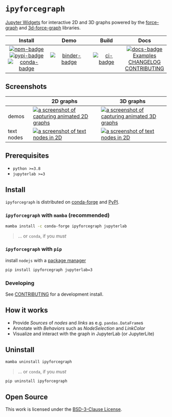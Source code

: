 # `ipyforcegraph`

[Jupyter Widgets][widgets] for interactive 2D and 3D graphs powered by the
[force-graph][force-graph] and [3d-force-graph][3d-force-graph] libraries.

|                                       Install                                       |           Demo            |       Build       |                                     Docs                                     |
| :---------------------------------------------------------------------------------: | :-----------------------: | :---------------: | :--------------------------------------------------------------------------: |
| [![npm-badge]][npm] <br/> [![pypi-badge]][pypi] <br/> [![conda-badge]][conda-forge] | [![binder-badge]][binder] | [![ci-badge]][ci] | [![docs-badge]][docs] <br/> [Examples] <br/>[CHANGELOG] <br/> [CONTRIBUTING] |

## Screenshots

|            | 2D graphs                                                                                   | 3D graphs                                                                                   |
| ---------- | ------------------------------------------------------------------------------------------- | ------------------------------------------------------------------------------------------- |
| demos      | [![a screenshot of capturing animated 2D graphs][screenshot-2d-image]][screenshot-2d-image] | [![a screenshot of capturing animated 3D graphs][screenshot-3d-image]][screenshot-3d-image] |
| text nodes | [![a screenshot of text nodes in 2D][screenshot-2d-text]][screenshot-2d-text]               | [![a screenshot of text nodes in 2D][screenshot-3d-text]][screenshot-3d-text]               |

[screenshot-2d-image]:
  https://user-images.githubusercontent.com/7581399/212385447-1eb47e5d-a8a4-4ffd-bc7d-b8d280935d35.png
[screenshot-3d-image]:
  https://user-images.githubusercontent.com/7581399/213015998-73867583-3914-4add-9199-202bf5ce663e.png
[screenshot-2d-text]:
  https://user-images.githubusercontent.com/7581399/222569280-3a5141d0-c01d-4726-af7d-5e08d43fe429.png
[screenshot-3d-text]:
  https://user-images.githubusercontent.com/7581399/222568840-2a6679a0-4ce3-4ad3-9317-25504c2d2723.png

## Prerequisites

- `python >=3.8`
- `jupyterlab >=3`

## Install

`ipyforcegraph` is distributed on [conda-forge] and [PyPI].

### `ipyforcegraph` with `mamba` (recommended)

```bash
mamba install -c conda-forge ipyforcegraph jupyterlab
```

> ... or `conda`, if you _must_

### `ipyforcegraph` with `pip`

install `nodejs` with a [package manager][package-manager]

```bash
pip install ipyforcegraph jupyterlab=3
```

### Developing

See [CONTRIBUTING] for a development install.

## How it works

- Provide _Sources_ of _nodes_ and _links_ as e.g. `pandas.DataFrame`s
- Annotate with _Behaviors_ such as _NodeSelection_ and _LinkColor_
- Visualize and interact with the graph in JupyterLab (or JupyterLite)

## Uninstall

```bash
mamba uninstall ipyforcegraph
```

> ... or `conda`, if you _must_

```bash
pip uninstall ipyforcegraph
```

## Open Source

This work is licensed under the [BSD-3-Clause License][license].

[license]: https://github.com/jupyrdf/ipyforcegraph/tree/main/LICENSE.txt
[docs]: https://ipyforcegraph.rtfd.io
[docs-badge]: https://readthedocs.org/projects/ipyforcegraph/badge/?version=latest
[examples]: https://github.com/jupyrdf/ipyforcegraph/tree/main/examples/_index.ipynb
[contributing]: https://github.com/jupyrdf/ipyforcegraph/tree/main/CONTRIBUTING.md
[changelog]: https://github.com/jupyrdf/ipyforcegraph/tree/main/CHANGELOG.md
[ci-badge]: https://github.com/jupyrdf/ipyforcegraph/workflows/CI/badge.svg
[ci]: https://github.com/jupyrdf/ipyforcegraph/actions?query=workflow%3ACI+branch%3Amain
[binder-badge]: https://mybinder.org/badge_logo.svg
[binder]:
  https://mybinder.org/v2/gh/jupyrdf/ipyforcegraph/main?urlpath=lab%2Ftree%2Fexamples%2F_index.ipynb
[force-graph]: https://github.com/vasturiano/force-graph
[3d-force-graph]: https://github.com/vasturiano/3d-force-graph
[jupyterlab]: https://github.com/jupyterlab/jupyterlab
[networkx]: https://networkx.github.io
[widgets]: https://jupyter.org/widgets
[npm-badge]: https://img.shields.io/npm/v/@jupyrdf/jupyter-forcegraph
[npm]: https://www.npmjs.com/package/@jupyrdf/jupyter-forcegraph
[pypi]: https://pypi.org/project/ipyforcegraph
[pypi-badge]: https://img.shields.io/pypi/v/ipyforcegraph
[conda-badge]: https://img.shields.io/conda/vn/conda-forge/ipyforcegraph
[conda-forge]: https://anaconda.org/conda-forge/ipyforcegraph/
[package-manager]: https://nodejs.org/en/download/package-manager
